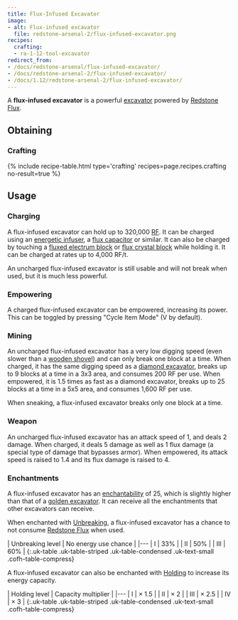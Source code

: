 ```yaml
---
title: Flux-Infused Excavator
image:
- alt: Flux-infused excavator
  file: redstone-arsenal-2/flux-infused-excavator.png
recipes:
  crafting:
  - ra-1-12-tool-excavator
redirect_from:
- /docs/redstone-arsenal/flux-infused-excavator/
- /docs/redstone-arsenal-2/flux-infused-excavator/
- /docs/1.12/redstone-arsenal-2/flux-infused-excavator/
---
```


A **flux-infused excavator** is a powerful
[excavator](../../thermal-foundation/excavators/) powered by [Redstone
Flux](../../../redstone-flux/).


Obtaining
---------

### Crafting
{% include recipe-table.html type='crafting' recipes=page.recipes.crafting no-result=true %}


Usage
-----

### Charging
A flux-infused excavator can hold up to 320,000 [RF](../../../redstone-flux/).
It can be charged using an [energetic
infuser](../../thermal-expansion/energetic-infuser/), a [flux
capacitor](../../thermal-expansion/flux-capacitor/) or similar. It can also be
charged by touching a [fluxed electrum block](../fluxed-electrum-block/) or
[flux crystal block](../flux-crystal-block) while holding it. It can be charged
at rates up to 4,000 RF/t.

An uncharged flux-infused excavator is still usable and will not break when
used, but it is much less powerful.

### Empowering
A charged flux-infused excavator can be empowered, increasing its power. This
can be toggled by pressing "Cycle Item Mode" (V by default).

### Mining
An uncharged flux-infused excavator has a very low digging speed (even slower
than a [wooden shovel](https://minecraft.gamepedia.com/Wooden_Shovel)) and can
only break one block at a time. When charged, it has the same digging speed as a
[diamond excavator](../../thermal-foundation/excavators/), breaks up to 9 blocks
at a time in a 3x3 area, and consumes 200 RF per use. When empowered, it is 1.5
times as fast as a diamond excavator, breaks up to 25 blocks at a time in a 5x5
area, and consumes 1,600 RF per use.

When sneaking, a flux-infused excavator breaks only one block at a time.

### Weapon
An uncharged flux-infused excavator has an attack speed of 1, and deals 2
damage. When charged, it deals 5 damage as well as 1 flux damage (a special type
of damage that bypasses armor). When empowered, its attack speed is raised to
1.4 and its flux damage is raised to 4.

### Enchantments
A flux-infused excavator has an
[enchantability](https://minecraft.gamepedia.com/Enchantability) of 25, which is
slightly higher than that of a [golden
excavator](../../thermal-foundation/excavators/). It can receive all the
enchantments that other excavators can receive.

When enchanted with [Unbreaking](https://minecraft.gamepedia.com/Unbreaking), a
flux-infused excavator has a chance to not consume [Redstone
Flux](../../../redstone-flux/) when used.

| Unbreaking level | No energy use chance |
|---
| I | 33% |
| II | 50% |
| III | 60% |
{:.uk-table .uk-table-striped .uk-table-condensed .uk-text-small .cofh-table-compress}

A flux-infused excavator can also be enchanted with
[Holding](../../cofh-core/holding/) to increase its energy capacity.

| Holding level | Capacity multiplier |
|---
| I | × 1.5 |
| II | × 2 |
| III | × 2.5 |
| IV | × 3 |
{:.uk-table .uk-table-striped .uk-table-condensed .uk-text-small .cofh-table-compress}
